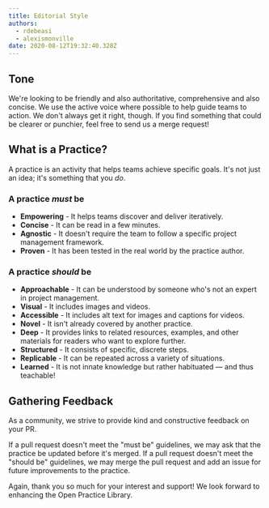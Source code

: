 ```yaml
---
title: Editorial Style
authors:
  - rdebeasi
  - alexismonville
date: 2020-08-12T19:32:40.328Z
---
```

## Tone

We're looking to be friendly and also authoritative, comprehensive and also concise. We use the active voice where possible to help guide teams to action. We don't always get it right, though. If you find something that could be clearer or punchier, feel free to send us a merge request!

## What is a Practice?

A practice is an activity that helps teams achieve specific goals. It's not just an idea; it's something that you *do*.

### A practice *must* be

* **Empowering** - It helps teams discover and deliver iteratively.
* **Concise** - It can be read in a few minutes.
* **Agnostic** - It doesn't require the team to follow a specific project management framework.
* **Proven** - It has been tested in the real world by the practice author.

### A practice *should* be

* **Approachable** - It can be understood by someone who's not an expert in project management.
* **Visual** - It includes images and videos.
* **Accessible** - It includes alt text for images and captions for videos.
* **Novel** - It isn't already covered by another practice.
* **Deep** - It provides links to related resources, examples, and other materials for readers who want to explore further.
* **Structured** - It consists of specific, discrete steps.
* **Replicable** - It can be repeated across a variety of situations.
* **Learned** - It is not innate knowledge  but rather habituated — and thus teachable!

## Gathering Feedback

As a community, we strive to provide kind and constructive feedback on your PR.

If a pull request doesn't meet the "must be" guidelines, we may ask that the practice be updated before it's merged. If a pull request doesn't meet the "should be" guidelines, we may merge the pull request and add an issue for future improvements to the practice.

Again, thank you so much for your interest and support! We look forward to enhancing the Open Practice Library.